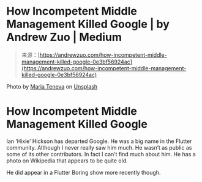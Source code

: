 <!--yml
category: 未分类
date: 2024-05-27 14:41:03
-->

# How Incompetent Middle Management Killed Google | by Andrew Zuo | Medium

> 来源：[https://andrewzuo.com/how-incompetent-middle-management-killed-google-0e3bf56924ac](https://andrewzuo.com/how-incompetent-middle-management-killed-google-0e3bf56924ac)

Photo by [Maria Teneva](https://unsplash.com/@miteneva?utm_source=medium&utm_medium=referral) on [Unsplash](https://unsplash.com/?utm_source=medium&utm_medium=referral)

# How Incompetent Middle Management Killed Google

Ian ‘Hixie’ Hickson has departed Google. He was a big name in the Flutter community. Although I never really saw him much. He wasn’t as public as some of its other contributors. In fact I can’t find much about him. He has a photo on Wikipedia that appears to be quite old.

He did appear in a Flutter Boring show more recently though.